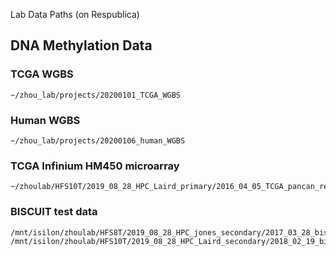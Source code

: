 Lab Data Paths (on Respublica)

## DNA Methylation Data

### TCGA WGBS 
```
~/zhou_lab/projects/20200101_TCGA_WGBS
```

### Human WGBS	
```
~/zhou_lab/projects/20200106_human_WGBS
```

### TCGA Infinium HM450 microarray
```
~/zhoulab/HFS10T/2019_08_28_HPC_Laird_primary/2016_04_05_TCGA_pancan_renormalization
```
	
### BISCUIT test data	
```
/mnt/isilon/zhoulab/HFS8T/2019_08_28_HPC_jones_secondary/2017_03_28_biscuit_align
/mnt/isilon/zhoulab/HFS10T/2019_08_28_HPC_Laird_secondary/2018_02_19_biscuit_test